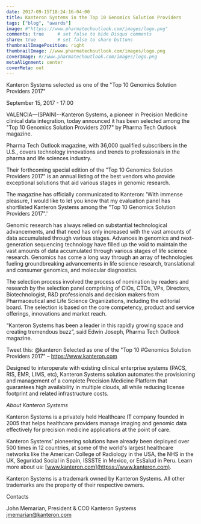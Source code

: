 ```yaml
---
date: 2017-09-15T18:24:16-04:00
title: Kanteron Systems in the Top 10 Genomics Solution Providers
tags: ["blog", "awards"]
image: #"httpss://www.pharmatechoutlook.com/images/logo.png"
comments: true     # set false to hide Disqus comments
share: true        # set false to share buttons
thumbnailImagePosition: right
thumbnailImage: //www.pharmatechoutlook.com/images/logo.png
coverImage: #//www.pharmatechoutlook.com/images/logo.png
metaAlignment: center
coverMeta: out
---
```


Kanteron Systems selected as one of the "Top 10 Genomics Solution Providers 2017"

<!--more-->

September 15, 2017 - 17:00

VALENCIA—(SPAIN)--Kanteron Systems, a pioneer in Precision Medicine clinical data integration, today announced it has been selected among the "Top 10 Genomics Solution Providers 2017" by Pharma Tech Outlook magazine.

Pharma Tech Outlook magazine, with 36,000 qualified subscribers in the U.S., covers technology innovations and trends to professionals in the pharma and life sciences industry. 

Their forthcoming special edition of the "Top 10 Genomics Solution Providers 2017" is an annual listing of the best vendors who provide exceptional solutions that aid various stages in genomic research.

The magazine has officially communicated to Kanteron: 'With immense pleasure, I would like to let you know that my evaluation panel has shortlisted Kanteron Systems among the "Top 10 Genomics Solution Providers 2017".'

Genomic research has always relied on substantial technological advancements, and that need has only increased with the vast amounts of data accumulated through various stages. Advances in genomics and next-generation sequencing technology have filled up the void to maintain the vast amounts of data accumulated through various stages of life science research. Genomics has come a long way through an array of technologies fueling groundbreaking advancements in life science research, translational and consumer genomics, and molecular diagnostics.

The selection process involved the process of nomination by readers and research by the selection panel comprising of CIOs, CTOs, VPs, Directors, Biotechnologist, R&D professionals and decision makers from Pharmaceutical and Life Science Organizations,  including the editorial board. The selection is based on the core competency, product and service offerings, innovations and market reach.

“Kanteron Systems has been a leader in this rapidly growing space and creating tremendous buzz”, said Edwin Joseph, Pharma Tech Outlook magazine. 

Tweet this: @kanteron Selected as one of the "Top 10 #Genomics Solution Providers 2017" – https://www.kanteron.com

Designed to interoperate with existing clinical enterprise systems (PACS, RIS, EMR, LIMS, etc), Kanteron Systems solution automates the provisioning and management of a complete Precision Medicine Platform that guarantees high availability in multiple clouds, all while reducing license footprint and related infrastructure costs.

*About Kanteron Systems*

Kanteron Systems is a privately held Healthcare IT company founded in 2005 that helps healthcare providers manage imaging and genomic data effectively for precision medicine applications at the point of care.

Kanteron Systems' pioneering solutions have already been deployed over 500 times in 12 countries, at some of the world's largest healthcare networks like the American College of Radiology in the USA, the NHS in the UK, Seguridad Social in Spain, ISSSTE in Mexico, or EsSalud in Peru. Learn more about us: [www.kanteron.com](httpss://www.kanteron.com).


Kanteron Systems is a trademark owned by Kanteron Systems. All other trademarks are the property of their respective owners.

Contacts

John Memarian, President & CCO
Kanteron Systems
jmemarian@kanteron.com